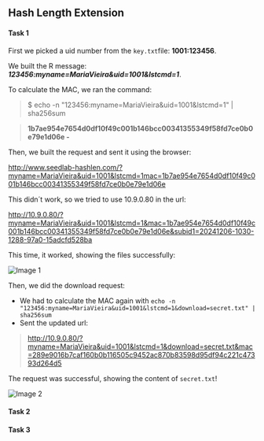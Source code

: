 ## Hash Length Extension

#### Task 1

First we picked a uid number from the ```key.txt```file: **1001:123456**.

We built the R message: ***123456:myname=MariaVieira&uid=1001&lstcmd=1***.

To calculate the MAC, we ran the command:
> $ echo -n "123456:myname=MariaVieira&uid=1001&lstcmd=1" | sha256sum

> **1b7ae954e7654d0df10f49c001b146bcc00341355349f58fd7ce0b0e79e1d06e  -**

Then, we built the request and sent it using the browser: 

http://www.seedlab-hashlen.com/?myname=MariaVieira&uid=1001&lstcmd=1mac=1b7ae954e7654d0df10f49c001b146bcc00341355349f58fd7ce0b0e79e1d06e

This didn´t work, so we tried to use 10.9.0.80 in the url:

http://10.9.0.80/?myname=MariaVieira&uid=1001&lstcmd=1&mac=1b7ae954e7654d0df10f49c001b146bcc00341355349f58fd7ce0b0e79e1d06e&subid1=20241206-1030-1288-97a0-15adcfd528ba

This time, it worked, showing the files successfully:


![Image 1](https://git.fe.up.pt/fsi/fsi2425/logs/l05g06/-/raw/main/Images/Task1_LOGBOOK10_2.png)


Then, we did the download request:
- We had to calculate the MAC again with ```echo -n "123456:myname=MariaVieira&uid=1001&lstcmd=1&download=secret.txt" | sha256sum```
- Sent the updated url: 
> http://10.9.0.80/?myname=MariaVieira&uid=1001&lstcmd=1&download=secret.txt&mac=289e9016b7caf160b0b116505c9452ac870b83598d95df94c221c47393d264d5

The request was successful, showing the content of ```secret.txt```!

![Image 2](https://git.fe.up.pt/fsi/fsi2425/logs/l05g06/-/raw/main/Images/Task1_LOGBOOK10_3.png)

#### Task 2

#### Task 3